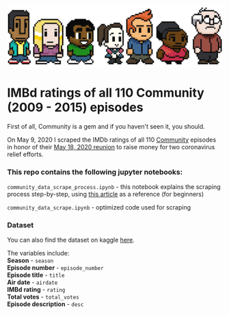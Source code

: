 ![](https://github.com/isabellabenabaye/community-project/blob/master/img/community_header.jpg?raw=true)
# IMBd ratings of all 110 Community (2009 - 2015) episodes

First of all, Community is a gem and if you haven't seen it, you should.

On May 9, 2020 I scraped the IMDb ratings of all 110 [Community](https://en.wikipedia.org/wiki/Community_(TV_series)) episodes in honor of their [May 18, 2020 reunion](https://www.cnet.com/news/the-community-reunion-with-donald-glover-is-happening/) to raise money for two coronavirus relief efforts.

### This repo contains the following jupyter notebooks:

`community_data_scrape_process.ipynb` - this notebook explains the scraping process step-by-step, using [this article](https://www.dataquest.io/blog/web-scraping-beautifulsoup/) as a reference (for beginners)

`community_data_scrape.ipynb` - optimized code used for scraping

### Dataset
You can also find the dataset on kaggle [here](https://www.kaggle.com/imbenab/community-episodes-imdb-ratings).

The variables include:   
**Season** - `season`   
**Episode number** - `episode_number`   
**Episode title** - `title`   
**Air date** - `airdate`   
**IMBd rating** - `rating`   
**Total votes** - `total_votes`   
**Episode description** - `desc`   